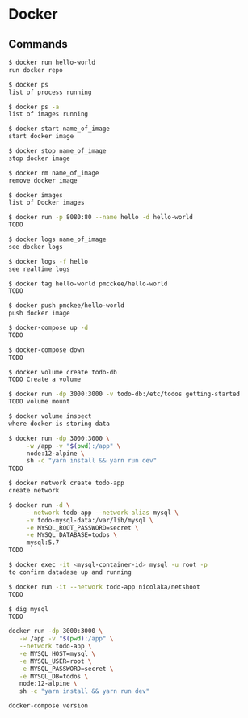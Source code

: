 # Docker

## Commands

```bash
$ docker run hello-world
run docker repo
```

```bash
$ docker ps
list of process running
```

```bash
$ docker ps -a
list of images running
```

```bash
$ docker start name_of_image
start docker image
```

```bash
$ docker stop name_of_image
stop docker image
```

```bash
$ docker rm name_of_image
remove docker image
```

```bash
$ docker images
list of Docker images
```

```bash
$ docker run -p 8080:80 --name hello -d hello-world
TODO
```

```bash
$ docker logs name_of_image
see docker logs
```

```bash
$ docker logs -f hello
see realtime logs
```

```bash
$ docker tag hello-world pmcckee/hello-world
TODO
```

```bash
$ docker push pmckee/hello-world
push docker image
```

```bash
$ docker-compose up -d
TODO
```

```bash
$ docker-compose down
TODO
```

```bash
$ docker volume create todo-db
TODO Create a volume
```

```bash
$ docker run -dp 3000:3000 -v todo-db:/etc/todos getting-started
TODO volume mount
```

```bash
$ docker volume inspect
where docker is storing data
```

```bash
$ docker run -dp 3000:3000 \
     -w /app -v "$(pwd):/app" \
     node:12-alpine \
     sh -c "yarn install && yarn run dev"
TODO
```

```bash
$ docker network create todo-app
create network
```

```bash
$ docker run -d \
     --network todo-app --network-alias mysql \
     -v todo-mysql-data:/var/lib/mysql \
     -e MYSQL_ROOT_PASSWORD=secret \
     -e MYSQL_DATABASE=todos \
     mysql:5.7
TODO
```

```bash
$ docker exec -it <mysql-container-id> mysql -u root -p
to confirm datadase up and running
```

```bash
$ docker run -it --network todo-app nicolaka/netshoot
TODO
```

```bash
$ dig mysql
TODO
```

```bash
docker run -dp 3000:3000 \
   -w /app -v "$(pwd):/app" \
   --network todo-app \
   -e MYSQL_HOST=mysql \
   -e MYSQL_USER=root \
   -e MYSQL_PASSWORD=secret \
   -e MYSQL_DB=todos \
   node:12-alpine \
   sh -c "yarn install && yarn run dev"
```

```bash
docker-compose version
```
